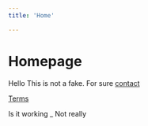 ```yaml
---
title: 'Home'

---
```


# Homepage

Hello This is not a fake. For sure [contact](/contact/)

[Terms](/terms/)


Is it working _ Not really

